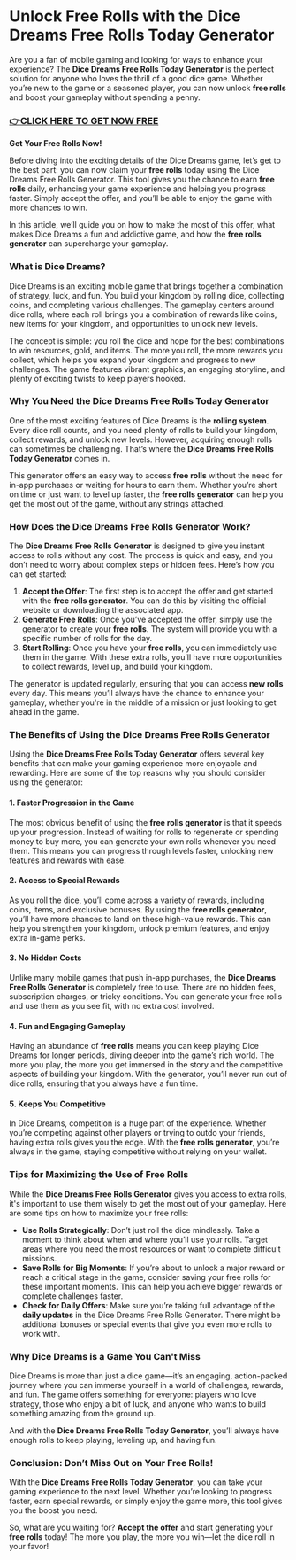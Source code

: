 #  Unlock Free Rolls with the Dice Dreams Free Rolls Today Generator 

Are you a fan of mobile gaming and looking for ways to enhance your experience? The **Dice Dreams Free Rolls Today Generator** is the perfect solution for anyone who loves the thrill of a good dice game. Whether you’re new to the game or a seasoned player, you can now unlock **free rolls** and boost your gameplay without spending a penny. 

### [👉CLICK HERE TO GET NOW FREE](https://freeforyou.xyz/dice/dreams/)

**Get Your Free Rolls Now!**

Before diving into the exciting details of the Dice Dreams game, let’s get to the best part: you can now claim your **free rolls** today using the Dice Dreams Free Rolls Generator. This tool gives you the chance to earn **free rolls** daily, enhancing your game experience and helping you progress faster. Simply accept the offer, and you’ll be able to enjoy the game with more chances to win. 

In this article, we’ll guide you on how to make the most of this offer, what makes Dice Dreams a fun and addictive game, and how the **free rolls generator** can supercharge your gameplay.

### What is Dice Dreams?

Dice Dreams is an exciting mobile game that brings together a combination of strategy, luck, and fun. You build your kingdom by rolling dice, collecting coins, and completing various challenges. The gameplay centers around dice rolls, where each roll brings you a combination of rewards like coins, new items for your kingdom, and opportunities to unlock new levels.

The concept is simple: you roll the dice and hope for the best combinations to win resources, gold, and items. The more you roll, the more rewards you collect, which helps you expand your kingdom and progress to new challenges. The game features vibrant graphics, an engaging storyline, and plenty of exciting twists to keep players hooked.

### Why You Need the Dice Dreams Free Rolls Today Generator

One of the most exciting features of Dice Dreams is the **rolling system**. Every dice roll counts, and you need plenty of rolls to build your kingdom, collect rewards, and unlock new levels. However, acquiring enough rolls can sometimes be challenging. That’s where the **Dice Dreams Free Rolls Today Generator** comes in.

This generator offers an easy way to access **free rolls** without the need for in-app purchases or waiting for hours to earn them. Whether you’re short on time or just want to level up faster, the **free rolls generator** can help you get the most out of the game, without any strings attached.

### How Does the Dice Dreams Free Rolls Generator Work?

The **Dice Dreams Free Rolls Generator** is designed to give you instant access to rolls without any cost. The process is quick and easy, and you don’t need to worry about complex steps or hidden fees. Here’s how you can get started:

1. **Accept the Offer**: The first step is to accept the offer and get started with the **free rolls generator**. You can do this by visiting the official website or downloading the associated app.
2. **Generate Free Rolls**: Once you’ve accepted the offer, simply use the generator to create your **free rolls**. The system will provide you with a specific number of rolls for the day.
3. **Start Rolling**: Once you have your **free rolls**, you can immediately use them in the game. With these extra rolls, you’ll have more opportunities to collect rewards, level up, and build your kingdom.

The generator is updated regularly, ensuring that you can access **new rolls** every day. This means you’ll always have the chance to enhance your gameplay, whether you're in the middle of a mission or just looking to get ahead in the game.

### The Benefits of Using the Dice Dreams Free Rolls Generator

Using the **Dice Dreams Free Rolls Today Generator** offers several key benefits that can make your gaming experience more enjoyable and rewarding. Here are some of the top reasons why you should consider using the generator:

#### 1. **Faster Progression in the Game**

The most obvious benefit of using the **free rolls generator** is that it speeds up your progression. Instead of waiting for rolls to regenerate or spending money to buy more, you can generate your own rolls whenever you need them. This means you can progress through levels faster, unlocking new features and rewards with ease.

#### 2. **Access to Special Rewards**

As you roll the dice, you’ll come across a variety of rewards, including coins, items, and exclusive bonuses. By using the **free rolls generator**, you’ll have more chances to land on these high-value rewards. This can help you strengthen your kingdom, unlock premium features, and enjoy extra in-game perks.

#### 3. **No Hidden Costs**

Unlike many mobile games that push in-app purchases, the **Dice Dreams Free Rolls Generator** is completely free to use. There are no hidden fees, subscription charges, or tricky conditions. You can generate your free rolls and use them as you see fit, with no extra cost involved.

#### 4. **Fun and Engaging Gameplay**

Having an abundance of **free rolls** means you can keep playing Dice Dreams for longer periods, diving deeper into the game’s rich world. The more you play, the more you get immersed in the story and the competitive aspects of building your kingdom. With the generator, you’ll never run out of dice rolls, ensuring that you always have a fun time.

#### 5. **Keeps You Competitive**

In Dice Dreams, competition is a huge part of the experience. Whether you’re competing against other players or trying to outdo your friends, having extra rolls gives you the edge. With the **free rolls generator**, you’re always in the game, staying competitive without relying on your wallet.

### Tips for Maximizing the Use of Free Rolls

While the **Dice Dreams Free Rolls Generator** gives you access to extra rolls, it's important to use them wisely to get the most out of your gameplay. Here are some tips on how to maximize your free rolls:

- **Use Rolls Strategically**: Don’t just roll the dice mindlessly. Take a moment to think about when and where you’ll use your rolls. Target areas where you need the most resources or want to complete difficult missions.
- **Save Rolls for Big Moments**: If you’re about to unlock a major reward or reach a critical stage in the game, consider saving your free rolls for these important moments. This can help you achieve bigger rewards or complete challenges faster.
- **Check for Daily Offers**: Make sure you’re taking full advantage of the **daily updates** in the Dice Dreams Free Rolls Generator. There might be additional bonuses or special events that give you even more rolls to work with.

### Why Dice Dreams is a Game You Can't Miss

Dice Dreams is more than just a dice game—it’s an engaging, action-packed journey where you can immerse yourself in a world of challenges, rewards, and fun. The game offers something for everyone: players who love strategy, those who enjoy a bit of luck, and anyone who wants to build something amazing from the ground up.

And with the **Dice Dreams Free Rolls Today Generator**, you’ll always have enough rolls to keep playing, leveling up, and having fun.

### Conclusion: Don’t Miss Out on Your Free Rolls!

With the **Dice Dreams Free Rolls Today Generator**, you can take your gaming experience to the next level. Whether you’re looking to progress faster, earn special rewards, or simply enjoy the game more, this tool gives you the boost you need. 

So, what are you waiting for? **Accept the offer** and start generating your **free rolls** today! The more you play, the more you win—let the dice roll in your favor!
